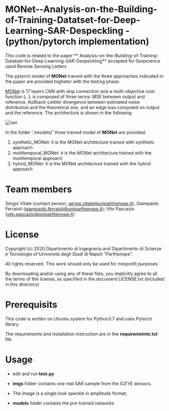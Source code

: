 # MONet--Analysis-on-the-Building-of-Training-Datatset-for-Deep-Learning-SAR-Despeckling - (python/pytorch implementation)

This code is related to the paper 
** Analysis-on-the-Building-of-Training-Datatset-for-Deep-Learning-SAR-Despeckling** accepted for Geascience oand Remote Sensing Letters

The pytorch model of **MONet** trained with the three approaches indicated in the paper are provided togheter with the testing phase.

[MONet](https://ieeexplore.ieee.org/document/9261137) is 17 layers CNN with skip connection and a multi-objective cost function L. L is composed of three terms: MSE between output and reference, Kullback-Leibler divergence between estimated noise distribution and the theoretical one, and an edge loss computed on output and the reference. The architecture is shown in the following

![net](/samples/net-1.png)

In the folder './models/' three trained model of **MONet** are provided:
 1. synthetic_MONet: it is the MONet architecture trained with synthetic approach
 2. multitemporal_MONet: it is the MONet architecture trained with the multitemporal approach
 3. hybrid_MONet: it is the MONet architecture trained with the hybrid approach
 

# Team members
 Sergio Vitale    (contact person, sergio.vitale@uniparthenope.it);
 Giampaolo Ferraioli (giampaolo.ferraioli@uniparthenope.it);
 Vito Pascazio (vito.pascazio@uniparthenope.it)
 
# License
Copyright (c) 2020 Dipartimento di Ingegneria and Dipartimento di Scienze e Tecnologie of Università degli Studi di Napoli "Parthenope".

All rights reserved. This work should only be used for nonprofit purposes.

By downloading and/or using any of these files, you implicitly agree to all the
terms of the license, as specified in the document LICENSE.txt
(included in this directory)

# Prerequisits
This code is written on Ubuntu system for Python3.7 and uses Pytorch library.

The requirements and installation instruction are in the **requiremetnts.txt** file


# Usage 
* edit and run **test.py**
*  **imgs** folder contains one real SAR sample from the ICEYE sensors.
* The image is a  single look speckle in amplitude format;

* **models** folder contains the pre-trained networks
